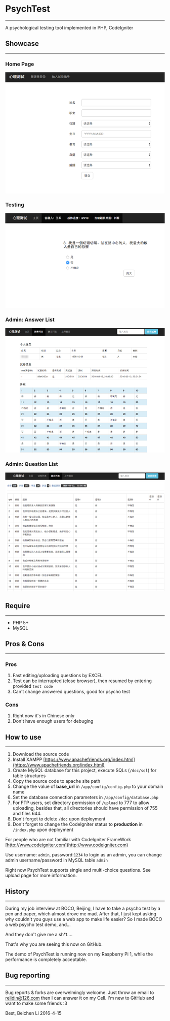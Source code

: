# PsychTest
---
A psychological testing tool implemented in PHP, CodeIgniter

## Showcase
---
### Home Page
![Home](/doc/img/home.png "Home")
### Testing
![Testing](/doc/img/test.png "Testing")
### Admin: Answer List
![Answers](/doc/img/answers.png "Answers")
### Admin: Question List
![Questions](/doc/img/questions.png "Questions")

## Require
---
* PHP 5+
* MySQL

## Pros & Cons
---
### Pros
1. Fast editing/uploading questions by EXCEL
2. Test can be interrupted (close browser), then resumed by entering provided `test code`
3. Can't change answered questions, good for psycho test

### Cons
1. Right now it's in Chinese only
2. Don't have enough users for debuging

## How to use
---
1. Download the source code
2. Install XAMPP [https://www.apachefriends.org/index.html](https://www.apachefriends.org/index.html)
3. Create MySQL database for this project, execute SQLs (`/doc/sql`) for table structures
4. Copy the source code to apache site path
5. Change the value of __base_url__ in `/app/config/config.php` to your domain name
6. Set the database connection parameters in `/app/config/database.php`
7. For FTP users, set directory permission of `/upload` to 777 to allow uploading, besides that, all directories should have permission of 755 and files 644.
8. Don't forget to delete `/doc` upon deployment
9. Don't forget to change the CodeIgniter status to __production__ in `/index.php` upon deployment

For people who are not familiar with CodeIgniter FrameWork
[http://www.codeigniter.com](http://www.codeigniter.com)

Use username: `admin`, password:`1234` to login as an admin,
you can change admin username/password in MySQL table `admin`

Right now PsychTest supports single and multi-choice questions. See upload page for more information.

## History
---
During my job interview at BOCO, Beijing, I have to take a psycho test by a pen and paper, which almost drove me mad. After that, I just kept asking why couldn't you guys use a web app to make life easier?
So I made BOCO a web psycho test demo, and...

And they don't give me a sh*t....

That's why you are seeing this now on GitHub.

The demo of PsychTest is running now on my Raspberry Pi 1, while the performance is completely acceptable.

## Bug reporting
---
Bug reports & forks are overwelmingly welcome. Just throw an email to relidin@126.com then I can answer it on my Cell. I'm new to GitHub and want to make some friends :3

Best,
Beichen Li
2016-4-15
